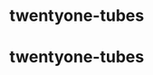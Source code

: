 # twentyone-tubes
# twentyone-tubes

<td><?php $tanggal = array($data[$i][2],$data[$i][3]);
                        foreach($tanggal as $element){
                          echo $element."/";
                        }
                        echo $data[$i][4];
                        ?></td>